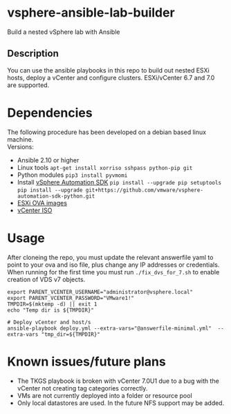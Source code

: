# vsphere-ansible-lab-builder
Build a nested vSphere lab with Ansible

## Description
You can use the ansible playbooks in this repo to build out nested ESXi hosts, deploy a vCenter and configure clusters. ESXi/vCenter 6.7 and 7.0 are supported.

# Dependencies
The following procedure has been developed on a debian based linux machine.<br/>
Versions:
- Ansible 2.10 or higher
- Linux tools `apt-get install xorriso sshpass python-pip git`
- Python modules `pip3 install pyvmomi`
- Install [vSphere Automation SDK](https://github.com/vmware/vsphere-automation-sdk-python)
    `pip install --upgrade pip setuptools`
    `pip install --upgrade git+https://github.com/vmware/vsphere-automation-sdk-python.git`
- [ESXi OVA images](https://www.virtuallyghetto.com/nested-virtualization/nested-esxi-virtual-appliance)
- [vCenter ISO](https://my.vmware.com/en/group/vmware/downloads/info/slug/datacenter_cloud_infrastructure/vmware_vsphere/7_0)

# Usage
After cloneing the repo, you must update the relevant answerfile  yaml to point to your ova and iso file, plus change any IP addresses or credentials.<br/>
When running for the first time you must run `./fix_dvs_for_7.sh` to enable creation of VDS v7 objects.

```
export PARENT_VCENTER_USERNAME="administrator@vsphere.local"
export PARENT_VCENTER_PASSWORD="VMware1!"
TMPDIR=$(mktemp -d) || exit 1
echo "Temp dir is ${TMPDIR}"

# Deploy vCenter and host/s
ansible-playbook deploy.yml --extra-vars="@answerfile-minimal.yml"  --extra-vars "tmp_dir=${TMPDIR}"
```

# Known issues/future plans
- The TKGS playbook is broken with vCenter  7.0U1 due to a bug with the vCenter not creating tag categories correctly.
- VMs are not currently deployed into a folder or resource pool
- Only local datastores are used. In the future NFS support may be added.